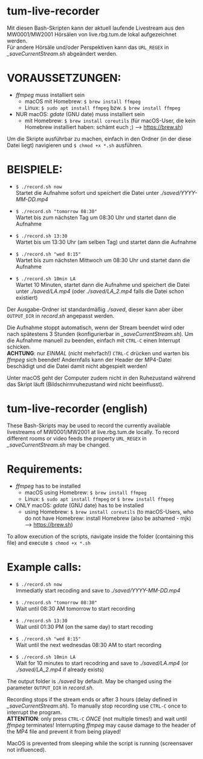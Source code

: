 # tum-live-recorder
Mit diesen Bash-Skripten kann der aktuell laufende Livestream aus den MW0001/MW2001 Hörsälen von live.rbg.tum.de lokal aufgezeichnet werden.    
Für andere Hörsäle und/oder Perspektiven kann das `URL_REGEX` in _\_saveCurrentStream.sh_ abgeändert werden.


# VORAUSSETZUNGEN:
- _ffmpeg_ muss installiert sein
  - macOS mit Homebrew:  `$ brew install ffmpeg`
  - Linux:               `$ sudo apt install ffmpeg` bzw. `$ brew install ffmpeg`
- NUR macOS: _gdate_ (GNU date) muss installiert sein
  - mit Homebrew:        `$ brew install coreutils`
(für macOS-User, die kein Homebrew installiert haben: schämt euch ;) —> https://brew.sh)

Um die Skripte ausführbar zu machen, einfach in den Ordner (in der diese Datei liegt) navigieren und `$ chmod +x *.sh`
ausführen.


# BEISPIELE:
- `$ ./record.sh now`    
  Startet die Aufnahme sofort und speichert die Datei unter _./saved/YYYY-MM-DD.mp4_

- `$ ./record.sh "tomorrow 08:30"`    
  Wartet bis zum nächsten Tag um 08:30 Uhr und startet dann die Aufnahme

- `$ ./record.sh 13:30`    
  Wartet bis um 13:30 Uhr (am selben Tag) und startet dann die Aufnahme

- `$ ./record.sh "wed 8:15"`    
  Wartet bis zum nächsten Mittwoch um 08:30 Uhr und startet dann die Aufnahme

- `$ ./record.sh 10min LA`    
  Wartet 10 Minuten, startet dann die Aufnahme und speichert die Datei unter _./saved/LA.mp4_ (oder _./saved/LA_2.mp4_ falls die Datei schon existiert)


Der Ausgabe-Ordner ist standardmäßig _./saved_, dieser kann aber über `OUTPUT_DIR` in _record.sh_ angepasst werden.

Die Aufnahme stoppt automatisch, wenn der Stream beendet wird oder nach spätestens 3 Stunden (konfigurierbar in _\_saveCurrentStream.sh_).
Um die Aufnahme manuell zu beenden, einfach mit `CTRL-C` einen Interrupt schicken.   
**ACHTUNG**: nur _EINMAL_ (nicht mehrfach!) `CTRL-C` drücken und warten bis _ffmpeg_ sich beendet! Andernfalls kann der Header der MP4-Datei beschädigt und die Datei damit nicht abgespielt werden!

Unter macOS geht der Computer zudem nicht in den Ruhezustand während das Skript läuft (Bildschirmruhezustand wird nicht beeinflusst).



# tum-live-recorder (english)
These Bash-Skripts may be used to record the currently available livestreams of MW0001/MW2001 at live.rbg.tum.de locally.
To record different rooms or video feeds the property `URL_REGEX` in _\_saveCurrentStream.sh_ may be changed.


# Requirements:
- _ffmpeg_ has to be installed
  - macOS using Homebrew:  `$ brew install ffmpeg`
  - Linux:               `$ sudo apt install ffmpeg` or `$ brew install ffmpeg`
- ONLY macOS: _gdate_ (GNU date) has to be installed
  - using Homebrew:        `$ brew install coreutils`
(to macOS-Users, who do not have Homebrew: install Homebrew (also be ashamed - mjk) —> https://brew.sh)

To allow execution of the scripts, navigate inside the folder (containing this file) and execute `$ chmod +x *.sh`


# Example calls:
- `$ ./record.sh now`    
  Immediatly start recoding and save to _./saved/YYYY-MM-DD.mp4_

- `$ ./record.sh "tomorrow 08:30"`    
  Wait until 08:30 AM tomorrow to start recording

- `$ ./record.sh 13:30`    
  Wait until 01:30 PM (on the same day) to start recoding

- `$ ./record.sh "wed 8:15"`    
  Wait until the next wednesdas 08:30 AM to start recording

- `$ ./record.sh 10min LA`    
  Wait for 10 minutes to start recodring and save to _./saved/LA.mp4_ (or _./saved/LA_2.mp4_ if already exists)


The output folder is _./saved_ by default. May be changed using the parameter `OUTPUT_DIR` in _record.sh_.

Recording stops if the stream ends or after 3 hours (delay defined in _\_saveCurrentStream.sh_).
To manually stop recording use `CTRL-C` once to interrupt the program.   
**ATTENTION**: only press `CTRL-C` _ONCE_ (not multiple times!) and wait until _ffmpeg_ terminates! Interrupting _ffmpeg_ may cause damage to the header of the MP4 file and prevent it from being played!

MacOS is prevented from sleeping while the script is running (screensaver not influenced).
